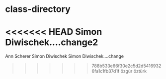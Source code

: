 # class-directory
<<<<<<< HEAD
Simon Diwischek....change2
=======
Ann Scherer
Simon Diwischek
Simon Diwischek....change
>>>>>>> 788b533e66f30e2c5d2d54169326fa1c1fb37d1f
özgür öztürk
